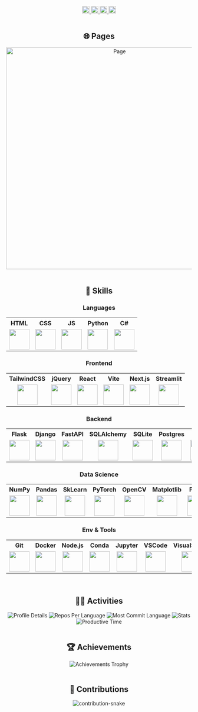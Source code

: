 <!-- 0. Counters -->
<div align="center">
  <a href="https://github.com/TakanariShimbo">
    <img height="20" src="https://komarev.com/ghpvc/?username=TakanariShimbo" />
  </a>
  <a href="https://github.com/TakanariShimbo">
    <img height="20" src="https://img.shields.io/github/followers/TakanariShimbo?label=follow&logo=github&style=flat" />
  </a>
  <a href="http://qiita.com/hmkc1220">
    <img height="20" src="https://qiita-badge.apiapi.app/s/hmkc1220/posts.svg" />
  </a>
  <a href="http://qiita.com/hmkc1220">
    <img height="20" src="https://qiita-badge.apiapi.app/s/hmkc1220/contributions.svg" />
  </a>
</div>
</br>

<!-- 1. My Page -->
<h2 align="center">🌐 Pages</h2>
<div align="center">
  <a href="https://takanarishimbo.github.io/">
    <picture>
      <source media="(prefers-color-scheme: dark)" srcset="https://raw.githubusercontent.com/TakanariShimbo/takanarishimbo/main/my-page-dark.png" />
      <source media="(prefers-color-scheme: light)" srcset="https://raw.githubusercontent.com/TakanariShimbo/takanarishimbo/main/my-page-light.png" />
      <img width="600" alt="Page" />
    </picture>
  </a>
</div>
</br>

<!-- 2. Skills -->
<h2 align="center">🌱 Skills</h2>
<div align="center">   
  <h3>Languages</h3>
  <table>
    <tr>
      <th>HTML</th>
      <th>CSS</th>
      <th>JS</th>
      <th>Python</th>
      <th>C#</th>
    </tr>
    <tr>
      <td align="center"><img src="https://deviconapi.vercel.app/html5?size=55&color=2ea043" width="55" height="55"></td>
      <td align="center"><img src="https://deviconapi.vercel.app/css3?size=55&color=2ea043" width="55" height="55"></td>
      <td align="center"><img src="https://deviconapi.vercel.app/javascript?size=55&color=2ea043" width="55" height="55"></td>
      <td align="center"><img src="https://deviconapi.vercel.app/python?size=55&color=2ea043" width="55" height="55"></td>
      <td align="center"><img src="https://deviconapi.vercel.app/csharp?size=55&color=2ea043" width="55" height="55"></td>
    </tr>
  </table>
  
  <h3>Frontend</h3>
  <table>
    <tr>
      <th>TailwindCSS</th>
      <th>jQuery</th>
      <th>React</th>
      <th>Vite</th>
      <th>Next.js</th>
      <th>Streamlit</th>
    </tr>
    <tr>
      <td align="center"><img src="https://deviconapi.vercel.app/tailwindcss?size=55&color=2ea043" width="55" height="55"></td>
      <td align="center"><img src="https://deviconapi.vercel.app/jquery?size=55&color=2ea043" width="55" height="55"></td>
      <td align="center"><img src="https://deviconapi.vercel.app/react?size=55&color=2ea043" width="55" height="55"></td>
      <td align="center"><img src="https://deviconapi.vercel.app/vite?size=55&color=2ea043" width="55" height="55"></td>
      <td align="center"><img src="https://deviconapi.vercel.app/nextjs?size=55&color=2ea043" width="55" height="55"></td>
      <td align="center"><img src="https://deviconapi.vercel.app/streamlit?size=55&color=2ea043" width="55" height="55"></td>
    </tr>
  </table>
  
  <h3>Backend</h3>
  <table>
    <tr>
      <th>Flask</th>
      <th>Django</th>
      <th>FastAPI</th>
      <th>SQLAlchemy</th>
      <th>SQLite</th>
      <th>Postgres</th>
      <th>Redis</th>
    </tr>
    <tr>
      <td align="center"><img src="https://deviconapi.vercel.app/flask?size=55&color=2ea043" width="55" height="55"></td>
      <td align="center"><img src="https://deviconapi.vercel.app/django?size=55&color=2ea043" width="55" height="55"></td>
      <td align="center"><img src="https://deviconapi.vercel.app/fastapi?size=55&color=2ea043" width="55" height="55"></td>
      <td align="center"><img src="https://deviconapi.vercel.app/sqlalchemy?size=55&color=2ea043" width="55" height="55"></td>
      <td align="center"><img src="https://deviconapi.vercel.app/sqlite?size=55&color=2ea043" width="55" height="55"></td>
      <td align="center"><img src="https://deviconapi.vercel.app/postgresql?size=55&color=2ea043" width="55" height="55"></td>
      <td align="center"><img src="https://deviconapi.vercel.app/redis?size=55&color=2ea043" width="55" height="55"></td>
    </tr>
  </table>
  
  <h3>Data Science</h3>
  <table>
    <tr>
      <th>NumPy</th>
      <th>Pandas</th>
      <th>SkLearn</th>
      <th>PyTorch</th>
      <th>OpenCV</th>
      <th>Matplotlib</th>
      <th>Plotly</th>
    </tr>
    <tr>
      <td align="center"><img src="https://deviconapi.vercel.app/numpy?size=55&color=2ea043" width="55" height="55"></td>
      <td align="center"><img src="https://deviconapi.vercel.app/pandas?size=55&color=2ea043" width="55" height="55"></td>
      <td align="center"><img src="https://deviconapi.vercel.app/scikitlearn?size=55&color=2ea043" width="55" height="55"></td>
      <td align="center"><img src="https://deviconapi.vercel.app/pytorch?size=55&color=2ea043" width="55" height="55"></td>
      <td align="center"><img src="https://deviconapi.vercel.app/opencv?size=55&color=2ea043" width="55" height="55"></td>
      <td align="center"><img src="https://deviconapi.vercel.app/matplotlib?size=55&color=2ea043" width="55" height="55"></td>
      <td align="center"><img src="https://deviconapi.vercel.app/plotly?size=55&color=2ea043" width="55" height="55"></td>
    </tr>
  </table>
  
  <h3>Env & Tools</h3>
  <table>
    <tr>
      <th>Git</th>
      <th>Docker</th>
      <th>Node.js</th>
      <th>Conda</th>
      <th>Jupyter</th>
      <th>VSCode</th>
      <th>VisualStudio</th>
    </tr>
    <tr>
      <td align="center"><img src="https://deviconapi.vercel.app/git?size=55&color=2ea043" width="55" height="55"></td>
      <td align="center"><img src="https://deviconapi.vercel.app/docker?size=55&color=2ea043" width="55" height="55"></td>
      <td align="center"><img src="https://deviconapi.vercel.app/nodejs?size=55&color=2ea043" width="55" height="55"></td>
      <td align="center"><img src="https://deviconapi.vercel.app/anaconda?size=55&color=2ea043" width="55" height="55"></td>
      <td align="center"><img src="https://deviconapi.vercel.app/jupyter?size=55&color=2ea043" width="55" height="55"></td>
      <td align="center"><img src="https://deviconapi.vercel.app/vscode?size=55&color=2ea043" width="55" height="55"></td>
      <td align="center"><img src="https://deviconapi.vercel.app/visualstudio?size=55&color=2ea043" width="55" height="55"></td>
    </tr>
  </table>
</div>
</br>

<!-- 3. Activities -->
<h2 align="center">🏃‍♀️ Activities</h2>
<div align="center">
  <picture>
    <source media="(prefers-color-scheme: dark)" srcset="http://github-profile-summary-cards.vercel.app/api/cards/profile-details?username=TakanariShimbo&theme=zenburn" />
    <source media="(prefers-color-scheme: light)" srcset="http://github-profile-summary-cards.vercel.app/api/cards/profile-details?username=TakanariShimbo&theme=vue" />
    <img alt="Profile Details" />
  </picture>
  <picture>
    <source media="(prefers-color-scheme: dark)" srcset="http://github-profile-summary-cards.vercel.app/api/cards/repos-per-language?username=TakanariShimbo&theme=zenburn" />
    <source media="(prefers-color-scheme: light)" srcset="http://github-profile-summary-cards.vercel.app/api/cards/repos-per-language?username=TakanariShimbo&theme=vue" />
    <img alt="Repos Per Language" />
  </picture>
  <picture>
    <source media="(prefers-color-scheme: dark)" srcset="http://github-profile-summary-cards.vercel.app/api/cards/most-commit-language?username=TakanariShimbo&theme=zenburn" />
    <source media="(prefers-color-scheme: light)" srcset="http://github-profile-summary-cards.vercel.app/api/cards/most-commit-language?username=TakanariShimbo&theme=vue" />
    <img alt="Most Commit Language" />
  </picture>
  <picture>
    <source media="(prefers-color-scheme: dark)" srcset="http://github-profile-summary-cards.vercel.app/api/cards/stats?username=TakanariShimbo&theme=zenburn" />
    <source media="(prefers-color-scheme: light)" srcset="http://github-profile-summary-cards.vercel.app/api/cards/stats?username=TakanariShimbo&theme=vue" />
    <img alt="Stats" />
  </picture>
  <picture>
    <source media="(prefers-color-scheme: dark)" srcset="http://github-profile-summary-cards.vercel.app/api/cards/productive-time?username=TakanariShimbo&theme=zenburn&utcOffset=9" />
    <source media="(prefers-color-scheme: light)" srcset="http://github-profile-summary-cards.vercel.app/api/cards/productive-time?username=TakanariShimbo&theme=vue&utcOffset=9" />
    <img alt="Productive Time" />
  </picture>
</div>
</br>

<!-- 4. Achievements -->
<h2 align="center">🏆 Achievements</h2>
<div align="center">
  <picture>
    <source media="(prefers-color-scheme: dark)" srcset="https://github-profile-trophy.vercel.app/?username=TakanariShimbo&theme=chalk&column=5&margin-w=15&margin-h=15" />
    <source media="(prefers-color-scheme: light)" srcset="https://github-profile-trophy.vercel.app/?username=TakanariShimbo&theme=flat&column=5&margin-w=15&margin-h=15" />
    <img alt="Achievements Trophy" />
  </picture>
</div>
</br>

<!-- 5. Contributions -->
<h2 align="center">🤝 Contributions</h2>
<div align="center">
  <picture>
    <source media="(prefers-color-scheme: dark)" srcset="https://github.com/TakanariShimbo/takanarishimbo/blob/output/github-contribution-grid-snake-dark.svg" />
    <source media="(prefers-color-scheme: light)" srcset="https://github.com/TakanariShimbo/takanarishimbo/blob/output/github-contribution-grid-snake.svg" />
    <img alt="contribution-snake"/>
  </picture>
  </br>
</div>
</br>
